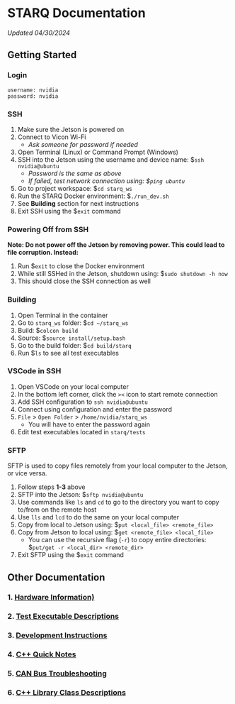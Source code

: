 # STARQ Documentation
*Updated 04/30/2024*

## Getting Started

### Login
```
username: nvidia
password: nvidia
```

### SSH
1. Make sure the Jetson is powered on
2. Connect to Vicon Wi-Fi
   - *Ask someone for password if needed*
3. Open Terminal (Linux) or Command Prompt (Windows)
4. SSH into the Jetson using the username and device name: $`ssh nvidia@ubuntu`
   - *Password is the same as above*
   - *If failed, test network connection using: $`ping ubuntu`*
5. Go to project workspace: $`cd starq_ws`
6. Run the STARQ Docker environment: $`./run_dev.sh`
7. See **Building** section for next instructions
8. Exit SSH using the $`exit` command

### Powering Off from SSH
**Note: Do not power off the Jetson by removing power. This could lead to file corruption. Instead:**
1. Run $`exit` to close the Docker environment
2. While still SSHed in the Jetson, shutdown using: $`sudo shutdown -h now`
3. This should close the SSH connection as well

### Building
1. Open Terminal in the container
2. Go to `starq_ws` folder: $`cd ~/starq_ws`
3. Build: $`colcon build`
4. Source: $`source install/setup.bash`
4. Go to the build folder: $`cd build/starq`
5. Run $`ls` to see all test executables

### VSCode in SSH
1. Open VSCode on your local computer
2. In the bottom left corner, click the `><` icon to start remote connection
3. Add SSH configuration to `ssh nvidia@ubuntu`
4. Connect using configuration and enter the password
5. `File` > `Open Folder` > `/home/nvidia/starq_ws`
   - You will have to enter the password again
6. Edit test executables located in `starq/tests`

### SFTP

SFTP is used to copy files remotely from your local computer to the Jetson, or vice versa. 

1. Follow steps **1-3** above
2. SFTP into the Jetson: $`sftp nvidia@ubuntu`
3. Use commands like `ls` and `cd` to go to the directory you want to copy to/from on the remote host
4. Use `lls` and `lcd` to do the same on your local computer
5. Copy from local to Jetson using: $`put <local_file> <remote_file>`
6. Copy from Jetson to local using: $`get <remote_file> <local_file>`
   - You can use the recursive flag (`-r`) to copy entire directories: $`put/get -r <local_dir> <remote_dir>`
7. Exit SFTP using the $`exit` command

## Other Documentation

### 1. [Hardware Information)](docs/hardware.md)

### 2. [Test Executable Descriptions](docs/testing.md)

### 3. [Development Instructions](docs/dev.md)

### 4. [C++ Quick Notes](docs/cpp_notes.md)

### 5. [CAN Bus Troubleshooting](docs/can_bus.md)

### 6. [C++ Library Class Descriptions](docs/classes.md)